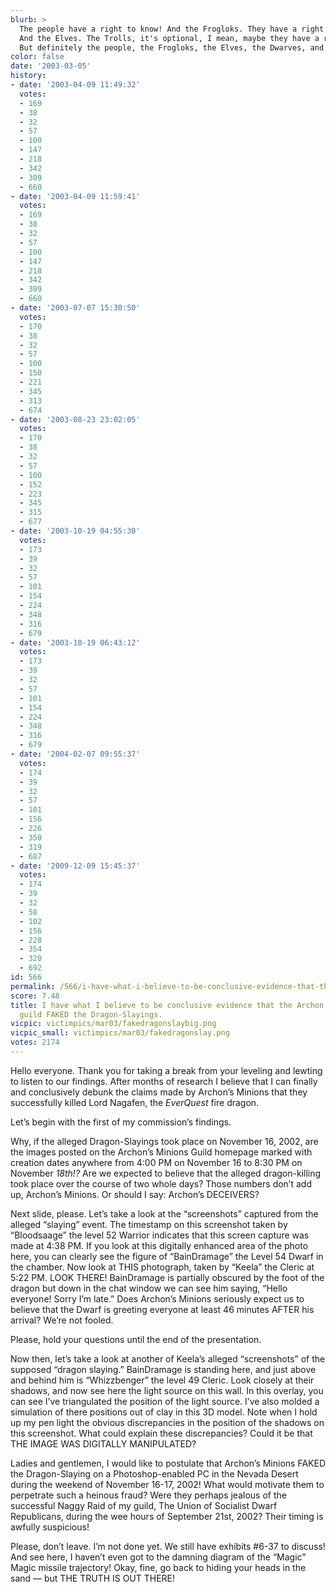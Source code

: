 ```yaml
---
blurb: >
  The people have a right to know! And the Frogloks. They have a right to know, too!
  And the Elves. The Trolls, it's optional, I mean, maybe they have a right to know.
  But definitely the people, the Frogloks, the Elves, the Dwarves, and maybe the Iksar.
color: false
date: '2003-03-05'
history:
- date: '2003-04-09 11:49:32'
  votes:
  - 169
  - 38
  - 32
  - 57
  - 100
  - 147
  - 218
  - 342
  - 309
  - 660
- date: '2003-04-09 11:59:41'
  votes:
  - 169
  - 38
  - 32
  - 57
  - 100
  - 147
  - 218
  - 342
  - 309
  - 660
- date: '2003-07-07 15:30:50'
  votes:
  - 170
  - 38
  - 32
  - 57
  - 100
  - 150
  - 221
  - 345
  - 313
  - 674
- date: '2003-08-23 23:02:05'
  votes:
  - 170
  - 38
  - 32
  - 57
  - 100
  - 152
  - 223
  - 345
  - 315
  - 677
- date: '2003-10-19 04:55:30'
  votes:
  - 173
  - 39
  - 32
  - 57
  - 101
  - 154
  - 224
  - 348
  - 316
  - 679
- date: '2003-10-19 06:43:12'
  votes:
  - 173
  - 39
  - 32
  - 57
  - 101
  - 154
  - 224
  - 348
  - 316
  - 679
- date: '2004-02-07 09:55:37'
  votes:
  - 174
  - 39
  - 32
  - 57
  - 101
  - 156
  - 226
  - 350
  - 319
  - 687
- date: '2009-12-09 15:45:37'
  votes:
  - 174
  - 39
  - 32
  - 58
  - 102
  - 156
  - 228
  - 354
  - 320
  - 692
id: 566
permalink: /566/i-have-what-i-believe-to-be-conclusive-evidence-that-the-archons-minions-everquest-guild-faked-the-dragonslayings/
score: 7.48
title: I have what I believe to be conclusive evidence that the Archon’s Minions *EverQuest*
  guild FAKED the Dragon-Slayings.
vicpic: victimpics/mar03/fakedragonslaybig.png
vicpic_small: victimpics/mar03/fakedragonslay.png
votes: 2174
---
```


Hello everyone. Thank you for taking a break from your leveling and
lewting to listen to our findings. After months of research I believe
that I can finally and conclusively debunk the claims made by Archon’s
Minions that they successfully killed Lord Nagafen, the *EverQuest* fire
dragon.

Let’s begin with the first of my commission’s findings.

Why, if the alleged Dragon-Slayings took place on November 16, 2002, are
the images posted on the Archon’s Minions Guild homepage marked with
creation dates anywhere from 4:00 PM on November 16 to 8:30 PM on
November *18th!?* Are we expected to believe that the alleged
dragon-killing took place over the course of two whole days? Those
numbers don’t add up, Archon’s Minions. Or should I say: Archon’s
DECEIVERS?

Next slide, please. Let’s take a look at the “screenshots” captured from
the alleged “slaying” event. The timestamp on this screenshot taken by
“Bloodsaage” the level 52 Warrior indicates that this screen capture was
made at 4:38 PM. If you look at this digitally enhanced area of the
photo here, you can clearly see the figure of “BainDramage” the Level 54
Dwarf in the chamber. Now look at THIS photograph, taken by “Keela” the
Cleric at 5:22 PM. LOOK THERE! BainDramage is partially obscured by the
foot of the dragon but down in the chat window we can see him saying,
“Hello everyone! Sorry I’m late.” Does Archon’s Minions seriously expect
us to believe that the Dwarf is greeting everyone at least 46 minutes
AFTER his arrival? We’re not fooled.

Please, hold your questions until the end of the presentation.

Now then, let’s take a look at another of Keela’s alleged “screenshots”
of the supposed “dragon slaying.” BainDramage is standing here, and just
above and behind him is “Whizzbenger” the level 49 Cleric. Look closely
at their shadows, and now see here the light source on this wall. In
this overlay, you can see I’ve triangulated the position of the light
source. I’ve also molded a simulation of there positions out of clay in
this 3D model. Note when I hold up my pen light the obvious
discrepancies in the position of the shadows on this screenshot. What
could explain these discrepancies? Could it be that THE IMAGE WAS
DIGITALLY MANIPULATED?

Ladies and gentlemen, I would like to postulate that Archon’s Minions
FAKED the Dragon-Slaying on a Photoshop-enabled PC in the Nevada Desert
during the weekend of November 16-17, 2002! What would motivate them to
perpetrate such a heinous fraud? Were they perhaps jealous of the
successful Naggy Raid of my guild, The Union of Socialist Dwarf
Republicans, during the wee hours of September 21st, 2002? Their timing
is awfully suspicious!

Please, don’t leave. I’m not done yet. We still have exhibits \#6-37 to
discuss! And see here, I haven’t even got to the damning diagram of the
“Magic” Magic missile trajectory! Okay, fine, go back to hiding your
heads in the sand — but THE TRUTH IS OUT THERE!